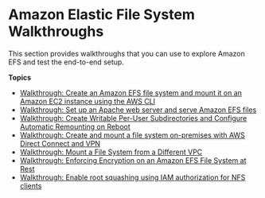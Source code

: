 # Amazon Elastic File System Walkthroughs<a name="walkthroughs"></a>

This section provides walkthroughs that you can use to explore Amazon EFS and test the end\-to\-end setup\.

**Topics**
+ [Walkthrough: Create an Amazon EFS file system and mount it on an Amazon EC2 instance using the AWS CLI](wt1-getting-started.md)
+ [Walkthrough: Set up an Apache web server and serve Amazon EFS files](wt2-apache-web-server.md)
+ [Walkthrough: Create Writable Per\-User Subdirectories and Configure Automatic Remounting on Reboot](accessing-fs-nfs-permissions-per-user-subdirs.md)
+ [Walkthrough: Create and mount a file system on\-premises with AWS Direct Connect and VPN](efs-onpremises.md)
+ [Walkthrough: Mount a File System from a Different VPC](efs-different-vpc.md)
+ [Walkthrough: Enforcing Encryption on an Amazon EFS File System at Rest](efs-enforce-encryption.md)
+ [Walkthrough: Enable root squashing using IAM authorization for NFS clients](enable-root-squashing.md)